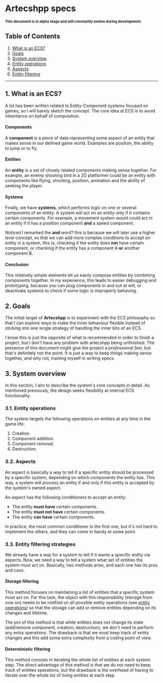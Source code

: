 # Artecshpp specs

<small>**This document is in alpha stage and will constantly evolve during development.**</small>

## Table of Contents

1. [What is an ECS?](#1-what-is-an-ecs)
2. [Goals](#2-goals)
3. [System overview](#3-system-overview)
  1. [Entity operations](#3-1-entity-operations)
  2. [Aspects](#3-2-aspects)
  3. [Entity filtering](#3-3-entity-filtering)


---

## 1. What is an ECS?

A lot has been written related to Entity-Component systems focused on games, so I will barely sketch the concept. The core idea at ECS is to avoid inheritance on behalf of composition.

#### Components
A **component** is a piece of data representing some aspect of an entity that makes sense in our defined game world. Examples are position, the ability to jump or to fly.

#### Entities
An **entity** is a set of closely related components making sense together. For example, an enemy shooting bird in a 2D platformer could be an entity with components like flying, shooting, position, animation and the ability of seeking the player.  

#### Systems
Finally, we have **systems**, which performs logic on one or several components of an entity. A system will act on an entity only if it contains certain components. For example, a movement system would could act in an entity if it has a position component **and** a speed component.

Noticed I remarked the **and** word? this is because we will later use a higher level concept, so that we can add more complex conditions to accept an entity in a system, this is, checking if the entity does **not** have certain component, or checking if the entity has a component A **or** another component B.

#### Conclusion

This relatively simple elements let us easily compose entities by combining components together. In my experience, this leads to easier debugging and prototyping, because you can plug components in and out at will, or deactivate systems to check if some logic is improperly behaving.

## 2. Goals

The initial target of **Artecshpp** is to experiment with the ECS philosophy so that I can explore ways to make the inner behaviour flexible instead of sticking into one single strategy of handling the inner bits of an ECS.

I know this is just the opposite of what is recommended in order to finish a project, but I don't have any problem with artecshpp being unfinished. The presence of this document might give the project a *professional feel*, but that's definitely not the point. It is just a way to keep things making sense together, and why not, training myself in writing specs.

## 3. System overview

In this section, I aim to describe the system's core concepts in detail. As mentioned previously, the design seeks flexibility at internal ECS functionality.

### 3.1. Entity operations

The system targets the following operations on entities at any time in the game life:

1. Creation.
2. Component addition.
3. Component removal.
4. Destruction.

### 3.2. Aspects

An aspect is basically a way to tell if a specific entity should be processed by a specific system, depending on which components the entity has. This way, a system will process an entity if and only if this entity is accepted by the system's owned aspect.

An aspect has the following conditioners to accept an entity:

* The entity **must have** certain components.
* The entity **must not have** certain components.
* The entity **can have** certain components.

In practice, the most common conditioner is the first one, but it's not hard to implement the others, and they can come in handy at some point.

### 3.3. Entity filtering strategies

We already have a way for a system to tell if it wants a specific entity via aspects. Now, we need a way to tell a system what set of entities the system must act on. Basically, two methods arise, and each one has its pros and cons.

#### Storage filtering

This method focuses on maintaining a list of entities that a specific system must act on. For this task, the object with this responsibility (storage from now on) needs to be notified on all possible entity operations (see [entity operations](#3-1-entity-operations)) so that the storage can add or remove entities depending on its changes and lifetime.

The pro of this method is that while entities does not change its state (add/remove component, creation, destruction), we don't need to perform any extra operations. The drawback is that we must keep track of entity changes and this add some extra complexity from a coding point of view.

#### Deterministic filtering

This method consists in iterating the whole list of entities at each system step. The direct advantage of this method is that we do not need to keep track of entities operations, but the drawback is the overhead of having to iterate over the whole list of living entities at each step.
